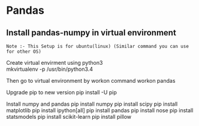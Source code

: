 # Pandas # 
## Install pandas-numpy in virtual environment
	Note :- This Setup is for ubuntu(linux) (Similar command you can use for other OS)

Create virtual envirment using python3  
  mkvirtualenv -p /usr/bin/python3.4 <namevirtualenvironment>

Then go to virtual environment by workon command
workon pandas

Upgrade pip to new version
pip install -U pip

Install numpy and pandas
pip install numpy
pip install scipy
pip install matplotlib
pip install ipython[all]
pip install pandas
pip install nose
pip install statsmodels
pip install scikit-learn
pip install pillow
